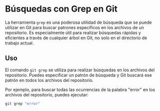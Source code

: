 # Búsquedas con Grep en Git

La herramienta `grep` es una poderosa utilidad de búsqueda que se puede utilizar en Git para buscar patrones específicos en los archivos de un repositorio. Es especialmente útil para realizar búsquedas rápidas y eficientes a través de cualquier árbol en Git, no solo en el directorio de trabajo actual.

## Uso

El comando `git grep` se utiliza para realizar búsquedas en los archivos del repositorio. Puedes especificar un patrón de búsqueda y Git buscará ese patrón en todos los archivos del repositorio.

Por ejemplo, para buscar todas las ocurrencias de la palabra "error" en los archivos del repositorio, puedes ejecutar:
```bash
git grep "error"
